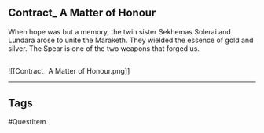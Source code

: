 ## Contract_ A Matter of Honour
When hope was but a memory, the twin sister Sekhemas Solerai and Lundara arose to unite the Maraketh.
They wielded the essence of gold and silver. The Spear is one of the two weapons that forged us.
## 
![[Contract_ A Matter of Honour.png]]

---
## Tags
#QuestItem
